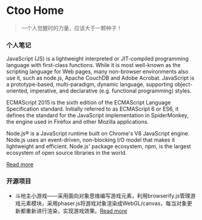 # Ctoo Home

>一个人觉醒时的力量，应该大于一颗种子！

### 个人笔记
JavaScript (JS) is a lightweight interpreted or JIT-compiled programming language with first-class functions. While it is most well-known as the scripting language for Web pages, many non-browser environments also use it, such as node.js, Apache CouchDB and Adobe Acrobat. JavaScript is a prototype-based, multi-paradigm, dynamic language, supporting object-oriented, imperative, and declarative (e.g. functional programming) styles.

ECMAScript 2015 is the sixth edition of the ECMAScript Language Specification standard. Initially referred to as ECMAScript 6 or ES6, it defines the standard for the JavaScript implementation in SpiderMonkey, the engine used in Firefox and other Mozilla applications.

Node.js® is a JavaScript runtime built on Chrome's V8 JavaScript engine. Node.js uses an event-driven, non-blocking I/O model that makes it lightweight and efficient. Node.js' package ecosystem, npm, is the largest ecosystem of open source libraries in the world.

[Read more](https://ctoo88.github.io/blog)

### 开源项目

* 斗地主小游戏——采用面向对象思维编写游戏元素，利用browserify.js管理游戏元素模块，采用phaser.js将游戏对象渲染成WebGL/canvas，每当对象更新都重新进行渲染，实现游戏效果。[Read more](https://ctoo88.github.io/ddz)
